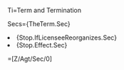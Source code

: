 Ti=Term and Termination

Secs={TheTerm.Sec}<li>{Stop.IfLicenseeReorganizes.Sec}<li>{Stop.Effect.Sec}

=[Z/Agt/Sec/0]